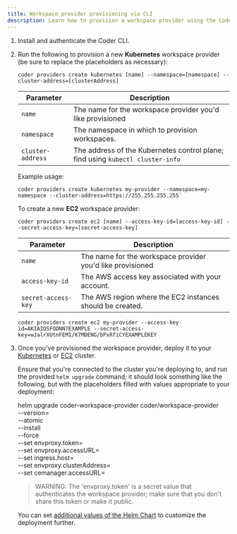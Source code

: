 ```yaml
---
title: Workspace provider provisioning via CLI
description: Learn how to provision a workspace provider using the Coder CLI.
---
```


1. Install and authenticate the Coder CLI.

1. Run the following to provision a new **Kubernetes** workspace provider (be
   sure to replace the placeholders as necessary):

   ```console
   coder providers create kubernetes [name] --namespace=[namespace] --cluster-address=[clusterAddress]
   ```

    <!-- markdownlint-disable -->

   | **Parameter**     | **Description**                                                                |
   | ----------------- | ------------------------------------------------------------------------------ |
   | `name`            | The name for the workspace provider you'd like provisioned                     |
   | `namespace`       | The namespace in which to provision workspaces.                                |
   | `cluster-address` | The address of the Kubernetes control plane; find using `kubectl cluster-info` |

    <!-- markdownlint-restore -->

   Example usage:

   ```console
   coder providers create kubernetes my-provider --namespace=my-namespace --cluster-address=https://255.255.255.255`
   ```

   To create a new **EC2** workspace provider:

   ```console
   coder providers create ec2 [name] --access-key-id=[access-key-id] --secret-access-key=[secret-access-key]
   ```

   <!-- markdownlint-disable -->

   | **Parameter**       | **Description**                                            |
   | ------------------- | ---------------------------------------------------------- |
   | `name`              | The name for the workspace provider you'd like provisioned |
   | `access-key-id`     | The AWS access key associated with your account.           |
   | `secret-access-key` | The AWS region where the EC2 instances should be created.  |

    <!-- markdownlint-restore -->

   ```console
   coder providers create ec2 my-provider --access-key-id=AKIAIOSFODNN7EXAMPLE --secret-access-key=wJalrXUtnFEMI/K7MDENG/bPxRfiCYEXAMPLEKEY
   ```

1. Once you've provisioned the workspace provider, deploy it to your
   [Kubernetes](../../admin/workspace-providers/deployment/kubernetes.md) or
   [EC2](../../admin/workspace-providers/deployment/ec2.md) cluster.

   Ensure that you're connected to the cluster you're deploying to, and run the
   provided `helm upgrade` command; it should look something like the following,
   but with the placeholders filled with values appropriate to your deployment:

   helm upgrade coder-workspace-provider coder/workspace-provider \
    --version=<version> \
    --atomic \
    --install \
    --force \
    --set envproxy.token=<token> \
    --set envproxy.accessURL=<envproxyAccessURL> \
    --set ingress.host=<ingressHostName> \
    --set envproxy.clusterAddress=<clusterAddress> \
    --set cemanager.accessURL=<cemanagerAccessUrl>

   > WARNING: The 'envproxy.token' is a secret value that authenticates the
   > workspace provider; make sure that you don't share this token or make it
   > public.

   You can set
   [additional values of the Helm Chart](https://github.com/cdr/enterprise-helm/blob/workspace-providers-envproxy-only/README.md)
   to customize the deployment further.
